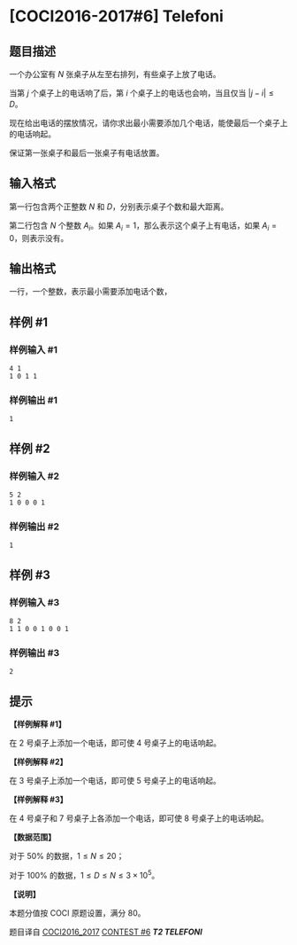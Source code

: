 # [COCI2016-2017#6] Telefoni

## 题目描述

一个办公室有 $N$ 张桌子从左至右排列，有些桌子上放了电话。

当第 $j$ 个桌子上的电话响了后，第 $i$ 个桌子上的电话也会响，当且仅当 $|j-i|\le D$。

现在给出电话的摆放情况，请你求出最小需要添加几个电话，能使最后一个桌子上的电话响起。

保证第一张桌子和最后一张桌子有电话放置。

## 输入格式

第一行包含两个正整数 $N$ 和 $D$，分别表示桌子个数和最大距离。

第二行包含 $N$ 个整数 $A_i$。如果 $A_i=1$，那么表示这个桌子上有电话，如果 $A_i=0$，则表示没有。

## 输出格式

一行，一个整数，表示最小需要添加电话个数，

## 样例 #1

### 样例输入 #1
```
4 1
1 0 1 1
```

### 样例输出 #1

```
1
```

## 样例 #2

### 样例输入 #2
```
5 2
1 0 0 0 1
```

### 样例输出 #2

```
1
```

## 样例 #3

### 样例输入 #3
```
8 2
1 1 0 0 1 0 0 1
```

### 样例输出 #3

```
2
```

## 提示

**【样例解释 #1】**

在 $2$ 号桌子上添加一个电话，即可使 $4$ 号桌子上的电话响起。

**【样例解释 #2】**

在 $3$ 号桌子上添加一个电话，即可使 $5$ 号桌子上的电话响起。

**【样例解释 #3】**

在 $4$ 号桌子和 $7$ 号桌子上各添加一个电话，即可使 $8$ 号桌子上的电话响起。

**【数据范围】**

对于 $50\%$ 的数据，$1\le N\le 20$；

对于 $100\%$ 的数据，$1\le D\le N\le 3\times 10^5$。

**【说明】**

本题分值按 COCI 原题设置，满分 $80$。

题目译自 [COCI2016_2017](https://hsin.hr/coci/archive/2016_2017/) [CONTEST #6](https://hsin.hr/coci/archive/2016_2017/contest6_tasks.pdf) _**T2 TELEFONI**_
